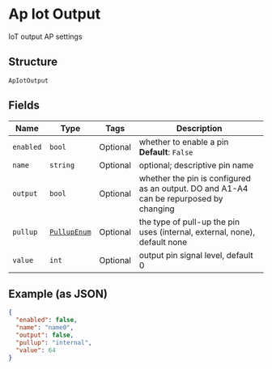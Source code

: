 
# Ap Iot Output

IoT output AP settings

## Structure

`ApIotOutput`

## Fields

| Name | Type | Tags | Description |
|  --- | --- | --- | --- |
| `enabled` | `bool` | Optional | whether to enable a pin<br>**Default**: `False` |
| `name` | `string` | Optional | optional; descriptive pin name |
| `output` | `bool` | Optional | whether the pin is configured as an output. DO and A1-A4 can be repurposed by changing |
| `pullup` | [`PullupEnum`](../../doc/models/pullup-enum.md) | Optional | the type of pull-up the pin uses (internal, external, none), default none |
| `value` | `int` | Optional | output pin signal level, default 0 |

## Example (as JSON)

```json
{
  "enabled": false,
  "name": "name0",
  "output": false,
  "pullup": "internal",
  "value": 64
}
```

